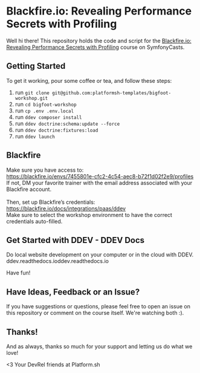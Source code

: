 # Blackfire.io: Revealing Performance Secrets with Profiling

Well hi there! This repository holds the code and script
for the [Blackfire.io: Revealing Performance Secrets with Profiling](https://symfonycasts.com/screencast/blackfire) course on SymfonyCasts.

## Getting Started
To get it working, pour some coffee or tea, and follow these steps:
1. run `git clone git@github.com:platformsh-templates/bigfoot-workshop.git`
1. run `cd bigfoot-workshop`
1. run `cp .env .env.local`
1. run `ddev composer install`
1. run `ddev doctrine:schema:update --force`
1. run `ddev doctrine:fixtures:load`
1. run `ddev launch`

## Blackfire
Make sure you have access to: <BR>
https://blackfire.io/envs/7455801e-cfc2-4c54-aec8-b72f1d02f2e9/profiles <BR>
If not, DM your favorite trainer with the email address associated with your Blackfire account.
<br>
<br>Then, set up Blackfire’s credentials: <br>
https://blackfire.io/docs/integrations/paas/ddev <br>
Make sure to select the workshop environment to have the correct credentials auto-filled.<br>


## Get Started with DDEV - DDEV Docs
Do local website development on your computer or in the cloud with DDEV.
ddev.readthedocs.ioddev.readthedocs.io


[comment]: <> (------------ TO BE REMOVE -------------)

[comment]: <> (**Use Composer**)

[comment]: <> (Make sure you have [Composer installed]&#40;https://getcomposer.org/download/&#41;)


[comment]: <> (<details>)

[comment]: <> (<summary>Using Symfony server</summary>)

[comment]: <> (<!-- <blockquote>)

[comment]: <> (<br/> -->)

[comment]: <> (**Download Composer dependencies**)

[comment]: <> (```)

[comment]: <> (composer install)

[comment]: <> (```)

[comment]: <> (You may alternatively need to run `php composer.phar install`, depending)

[comment]: <> (on how you installed Composer.)


[comment]: <> (**Configure the .env &#40;or .env.local&#41; File**)

[comment]: <> (Open the `.env` file and make any adjustments you need - specifically)

[comment]: <> (`DATABASE_URL`. Or, if you want, you can create a `.env.local` file)

[comment]: <> (and *override* any configuration you need there &#40;instead of changing)

[comment]: <> (`.env` directly&#41;.)

[comment]: <> (> **Note:**)

[comment]: <> (>)

[comment]: <> (> if you don't have PostgreSQL installed locally, you can use provided PostgreSQL container)

[comment]: <> (> by running command )

[comment]: <> (> ```)

[comment]: <> (> docker-compose up -d )

[comment]: <> (> ```)

[comment]: <> (> then configure your .env `DATABASE_URL` with )

[comment]: <> (> ```)

[comment]: <> (> DATABASE_HOST=127.0.0.1)

[comment]: <> (> DATABASE_PORT=5432)

[comment]: <> (> DATABASE_NAME=app)

[comment]: <> (> DATABASE_USER=symfony)

[comment]: <> (> DATABASE_PASSWORD=ChangeMe)

[comment]: <> (> DATABASE_URL="postgresql://${DATABASE_USER}:${DATABASE_PASSWORD}@${DATABASE_HOST}:${DATABASE_PORT}/${DATABASE_NAME}?serverVersion=13&charset=utf8")

[comment]: <> (> ```)

[comment]: <> (**Set up the Database**)

[comment]: <> (Again, make sure `.env` is set up for your computer. Then, create)

[comment]: <> (the database & tables!)

[comment]: <> (```)

[comment]: <> (php bin/console doctrine:database:create)

[comment]: <> (php bin/console doctrine:migrations:migrate)

[comment]: <> (php bin/console doctrine:fixtures:load)

[comment]: <> (```)

[comment]: <> (If you get an error that the database exists, that should)

[comment]: <> (be ok. But if you have problems, completely drop the)

[comment]: <> (database &#40;`doctrine:database:drop --force`&#41; and try again.)

[comment]: <> (**Start the development web server**)

[comment]: <> (You can use Nginx or Apache, but Symfony's local web server)

[comment]: <> (works even better.)

[comment]: <> (To install the Symfony local web server, follow)

[comment]: <> ("Downloading the Symfony client" instructions found)

[comment]: <> (here: https://symfony.com/download - you only need to do this)

[comment]: <> (once on your system.)

[comment]: <> (Then, to start the web server, open a terminal, move into the)

[comment]: <> (project, and run:)

[comment]: <> (```)

[comment]: <> (symfony serve)

[comment]: <> (```)

[comment]: <> (&#40;If this is your first time using this command, you may see an)

[comment]: <> (error that you need to run `symfony server:ca:install` first&#41;.)

[comment]: <> (Now check out the site at `https://localhost:8000`)

[comment]: <> (</details>)

[comment]: <> (<details>)

[comment]: <> (<summary>Using DDev from scratch</summary>)

[comment]: <> (Ddev provides an integration with Platform.sh that makes it simple to develop Symfony locally. )

[comment]: <> (Check the [providers documentation]&#40;https://ddev.readthedocs.io/en/latest/users/providers/platform/&#41; for the most up-to-date information.)

[comment]: <> (Steps are as follows:)

[comment]: <> (1. run `git clone git@github.com:platformsh-templates/sfcon2022-symfony-bigfoot-workshop.git sfcon-bigfoot-workshop`)

[comment]: <> (1. run `symfony composer install`)

[comment]: <> (1. run `symfony project:init`)

[comment]: <> (1. run `git add .platform.app.yaml .platform/services.yaml .platform/routes.yaml && git commit -m "Add Platform.sh configuration"`)

[comment]: <> (1. run `symfony cloud:create`)

[comment]: <> (   1. _Login via browser: yes_)

[comment]: <> (   1. _Choose your organization_)

[comment]: <> (   1. _Choose project title: SFCon2022 - Symfony Bigfoot workshop_)

[comment]: <> (   1. _Choose your region: [fr-3.platform.sh] Gravelines, France &#40;OVH&#41; [58 gC02eq/kWh]_)

[comment]: <> (   1. _Choose plan : 0 &#40;Developpement&#41;_)

[comment]: <> (   1. _Choose number of &#40;active&#41; environments &#40;default 3&#41;_)

[comment]: <> (   1. _Choose storage &#40;default 5GiB&#41;_)

[comment]: <> (   1. _Choose default branch &#40;default “main”&#41; : main_)

[comment]: <> (   1. _Set the new project "SFCon2022 - Symfony Bigfoot workshop" as the remote for this repository?: y_)

[comment]: <> (   1. _Given price is an estimation after the free trial period: you can continue_)

[comment]: <> (1. run `symfony deploy`)

[comment]: <> (1. Initialize data on Platform.sh project)

[comment]: <> (   1. run `symfony ssh`)

[comment]: <> (   1. [option] run `$ php bin/console doctrine:schema:update --dump-sql`)

[comment]: <> (   1. run `php bin/console doctrine:schema:update --force`)

[comment]: <> (   1. run `php bin/console doctrine:fixtures:load -e dev`   )

[comment]: <> (   1. `exit` from Platform.sh container)

[comment]: <> (1. [Install ddev]&#40;https://ddev.readthedocs.io/en/stable/#installation&#41;.)

[comment]: <> (1. run `ddev config`)

[comment]: <> (    1. _Project name &#40;sfcon-bigfoot-workshop&#41;: \<enter\>_)

[comment]: <> (    1. _Docroot Location &#40;\_www&#41;: public_)

[comment]: <> (    1. _Project Type [backdrop, craftcms, drupal10, drupal6, drupal7, drupal8, drupal9, laravel, magento, magento2, php, shopware6, typo3, wordpress] &#40;php&#41;: \<enter\>_)

[comment]: <> (1. Check that library `jq` is installed locally)

[comment]: <> (    1. Mac: `brew list | grep jq`  → jq)

[comment]: <> (    1. Windows: `winget list -q jq`)

[comment]: <> (    1. If not, install it)

[comment]: <> (        1. Mac : `brew install jq`)

[comment]: <> (        1. Windows: `chocolatey install jq`)

[comment]: <> (1. Create a <a href="https://docs.platform.sh/administration/cli/api-tokens.html#get-a-token" target="_blank">Platform.sh API Token</a> and keep it)

[comment]: <> (1. run `ddev get platformsh/ddev-platformsh` _&#40;this will get copy production configs to setup Ddev container&#41;_)

[comment]: <> (    1. _Please enter your platform.sh token: \<Platform.sh APIToken\>_)

[comment]: <> (    1. _Please enter your platform.sh project ID &#40;like '6k4ypl5iendqd'&#41;: \<projectID\>_)

[comment]: <> (    1. _Please enter your platform.sh project environment &#40;like 'main'&#41;: main_)

[comment]: <> (1. run `ddev pull platform` _&#40;this will pull data from Platform.sh project&#41;_)

[comment]: <> (    1. _https://ddev.readthedocs.io/en/stable/users/details/opting-in)

[comment]: <> (       Permission to beam up? [Y/n] &#40;yes&#41;: \<enter\>_)

[comment]: <> (1. Go on <a href="https://sfcon-bigfoot1-workshop.ddev.site/" target="_blank">https://sfcon-bigfoot1-workshop.ddev.site/</a>)

[comment]: <> (1. When you have finished with your work, run `ddev stop` and `ddev poweroff`.)

[comment]: <> (> **Note:**)

[comment]: <> (>)

[comment]: <> (> PHP 8.1 is needed when using latest 6.x version of this project.<br>)

[comment]: <> (> So please change/check ddev .ddev/config.platformsh.yaml file and use PHP version 8.1 or higher <br>)

[comment]: <> (> ```)

[comment]: <> (> // .ddev/config.platformsh.yaml)

[comment]: <> (> php_version: "8.1")

[comment]: <> (> ```)

[comment]: <> (> Then use `ddev restart`)

[comment]: <> (</details>)



[comment]: <> (<details>)

[comment]: <> (<summary>Using DDEV with an existing Bigfoot project deployed on Platform.sh</summary>)

[comment]: <> (Ddev provides an integration with Platform.sh that makes it simple to develop Symfony locally. )

[comment]: <> (Check the [providers documentation]&#40;https://ddev.readthedocs.io/en/latest/users/providers/platform/&#41; for the most up-to-date information.)

[comment]: <> (Steps are as follows:)

[comment]: <> (1. run `symfony get <projectID>`)

[comment]: <> (1. run `symfony composer install`)

[comment]: <> (1. [Install ddev]&#40;https://ddev.readthedocs.io/en/stable/#installation&#41;.)

[comment]: <> (1. run `ddev config`)

[comment]: <> (   1. _Project name &#40;sfcon-bigfoot1-workshop&#41;: \<enter\>_)

[comment]: <> (   1. _Docroot Location &#40;\_www&#41;: public_ )

[comment]: <> (   1. _Project Type [backdrop, craftcms, drupal10, drupal6, drupal7, drupal8, drupal9, laravel, magento, magento2, php, shopware6, typo3, wordpress] &#40;php&#41;: \<enter\>_)

[comment]: <> (1. Check that library `jq` is installed locally)

[comment]: <> (   1. Mac: `brew list | grep jq`  → jq)

[comment]: <> (   1. Windows: `winget list -q jq`)

[comment]: <> (   1. If not, install it)

[comment]: <> (        1. Mac : `brew install jq`)

[comment]: <> (        1. Windows: `chocolatey install jq`)

[comment]: <> (1. Create a <a href="https://docs.platform.sh/administration/cli/api-tokens.html#get-a-token" target="_blank">Platform.sh API Token</a> and keep it)

[comment]: <> (1. run `ddev get platformsh/ddev-platformsh` _&#40;this will get copy production configs to setup Ddev container&#41;_)

[comment]: <> (    1. _Please enter your platform.sh token: \<Platform.sh APIToken\>_)

[comment]: <> (    1. _Please enter your platform.sh project ID &#40;like '6k4ypl5iendqd'&#41;: \<projectID\>_)

[comment]: <> (    1. _Please enter your platform.sh project environment &#40;like 'main'&#41;: main_)

[comment]: <> (1. run `ddev pull platform` _&#40;this will pull data from Platform.sh project&#41;_)

[comment]: <> (   1. _https://ddev.readthedocs.io/en/stable/users/details/opting-in)

[comment]: <> (       Permission to beam up? [Y/n] &#40;yes&#41;: \<enter\>_)

[comment]: <> (1. Go on <a href="https://sfcon-bigfoot1-workshop.ddev.site/" target="_blank">https://sfcon-bigfoot1-workshop.ddev.site/</a>)

[comment]: <> (1. When you have finished with your work, run `ddev stop` and `ddev poweroff`.)

[comment]: <> (> **Note:**)

[comment]: <> (>)

[comment]: <> (> PHP 8.1 is needed when using latest 6.x version of this project.<br>)

[comment]: <> (> So please change/check ddev .ddev/config.platformsh.yaml file and use PHP version 8.1 or higher <br>)

[comment]: <> (> ```)

[comment]: <> (> // .ddev/config.platformsh.yaml)

[comment]: <> (> php_version: "8.1")

[comment]: <> (> ```)

[comment]: <> (> Then use `ddev restart`)

[comment]: <> (</details>)

Have fun!

## Have Ideas, Feedback or an Issue?

If you have suggestions or questions, please feel free to
open an issue on this repository or comment on the course
itself. We're watching both :).

## Thanks!

And as always, thanks so much for your support and letting
us do what we love!

<3 Your DevRel friends at Platform.sh 
